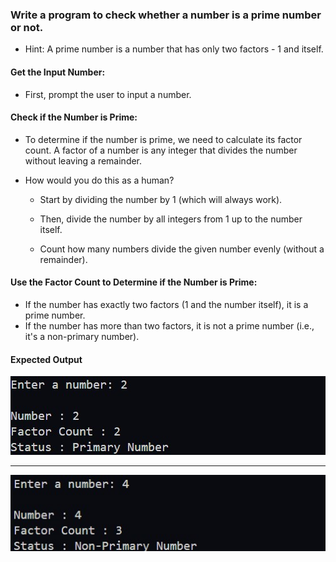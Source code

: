 ### Write a program to check whether a number is a prime number or not.

- Hint: A prime number is a number that has only two factors - 1 and itself.


#### Get the Input Number:

- First, prompt the user to input a number.

#### Check if the Number is Prime:

- To determine if the number is prime, we need to calculate its factor count. A factor of a number is any integer that divides the number without leaving a remainder.

- How would you do this as a human?
  - Start by dividing the number by 1 (which will always work).

  - Then, divide the number by all integers from 1 up to the number itself.
      
  - Count how many numbers divide the given number evenly (without a remainder).
     
#### Use the Factor Count to Determine if the Number is Prime:

  - If the number has exactly two factors (1 and the number itself), it is a prime number.
  - If the number has more than two factors, it is not a prime number (i.e., it's a non-primary number).


#### Expected Output

![](./assets/1.jpg)

---

![](./assets/2.jpg)

